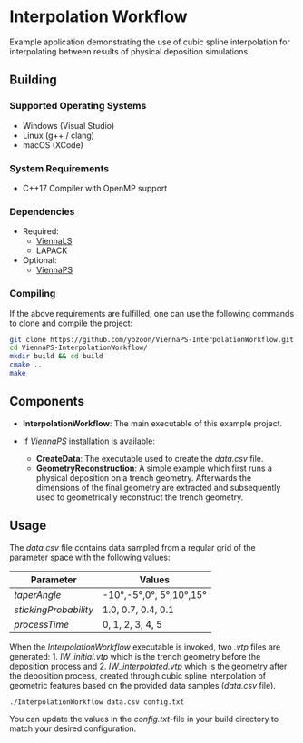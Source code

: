 # Interpolation Workflow

Example application demonstrating the use of cubic spline interpolation for interpolating between results of physical deposition simulations. 

## Building
### Supported Operating Systems

* Windows (Visual Studio)
* Linux (g++ / clang)
* macOS (XCode)

### System Requirements

* C++17 Compiler with OpenMP support

### Dependencies
* Required:
    * [ViennaLS](https://github.com/ViennaTools/ViennaLS)
    * LAPACK
* Optional:
  * [ViennaPS](https://github.com/ViennaTools/ViennaPS)

### Compiling
If the above requirements are fulfilled, one can use the following commands to clone and compile the project:

```bash
git clone https://github.com/yozoon/ViennaPS-InterpolationWorkflow.git
cd ViennaPS-InterpolationWorkflow/
mkdir build && cd build
cmake ..
make
```

## Components

* __InterpolationWorkflow__: The main executable of this example project.

* If _ViennaPS_ installation is available:
  * __CreateData__: The executable used to create the _data.csv_ file.
  * __GeometryReconstruction__: A simple example which first runs a physical deposition on a trench geometry. Afterwards the dimensions of the final geometry are extracted and subsequently used to geometrically reconstruct the trench geometry.

## Usage

The _data.csv_ file contains data sampled from a regular grid of the parameter space with the following values:

| Parameter | Values |
| --- | --- |
| _taperAngle_ | -10°,-5°,0°, 5°,10°,15° |
| _stickingProbability_ | 1.0, 0.7, 0.4, 0.1 |
| _processTime_ | 0, 1, 2, 3, 4, 5 |

When the _InterpolationWorkflow_ executable is invoked, two _.vtp_ files are generated: 1. _IW_initial.vtp_ which is the trench geometry before the deposition process and 2. _IW_interpolated.vtp_ which is the geometry after the deposition process, created through cubic spline interpolation of geometric features based on the provided data samples (_data.csv_ file).

```bash
./InterpolationWorkflow data.csv config.txt
```

You can update the values in the _config.txt_-file in your build directory to match your desired configuration.
